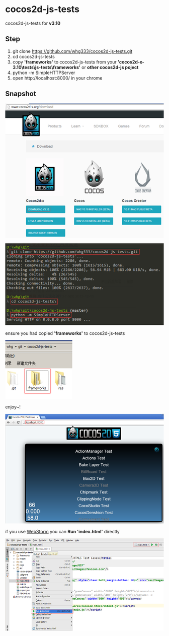 # cocos2d-js-tests
cocos2d-js-tests for **v3.10**

## Step
1. git clone https://github.com/whg333/cocos2d-js-tests.git
2. cd cocos2d-js-tests
3. copy **'frameworks'** to cocos2d-js-tests from your **'cocos2d-x-3.10\tests\js-tests\frameworks'**  or **other cocos2d-js poject**
4. python -m SimpleHTTPServer
5. open http://localhost:8000/ in your chrome

## Snapshot
![0](./images/0.png)

![1](./images/1.png)

ensure you had copied **'frameworks'** to cocos2d-js-tests

![2](./images/2.png)

enjoy~!

![3](./images/3.png)

if you use [WebStorm](http://www.jetbrains.com/webstorm/) you can **Run 'index.html'** directly

![4](./images/4.png)